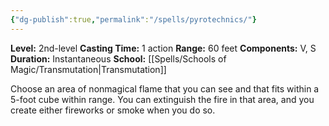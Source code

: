 ```yaml
---
{"dg-publish":true,"permalink":"/spells/pyrotechnics/"}
---
```


**Level:** 2nd-level
**Casting Time:** 1 action
**Range:** 60 feet
**Components:** V, S
**Duration:** Instantaneous
**School:** [[Spells/Schools of Magic/Transmutation\|Transmutation]]

Choose an area of nonmagical flame that you can see and that fits within a 5-foot cube within range. You can extinguish the fire in that area, and you create either fireworks or smoke when you do so.